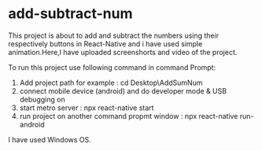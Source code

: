 # add-subtract-num
This project is about to add and subtract the numbers using their respectively buttons in React-Native and i have used simple animation.Here,I have uploaded screenshorts and video of the project.

To run this project use following command in command Prompt:

1) Add project path for example : cd Desktop\AddSumNum
2) connect mobile device (android) and do developer mode & USB debugging on
3) start metro server : npx react-native start 
4) run project on another command propmt window : npx react-native run-android


I have used Windows OS.
